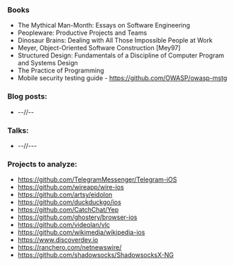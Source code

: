 ### Books

- The Mythical Man-Month: Essays on Software Engineering
- Peopleware: Productive Projects and Teams
- Dinosaur Brains: Dealing with All Those Impossible People at Work
- Meyer, Object-Oriented Software Construction [Mey97]
- Structured Design: Fundamentals of a Discipline of Computer Program and Systems Design
- The Practice of Programming
- Mobile security testing guide - https://github.com/OWASP/owasp-mstg

### Blog posts:

- --//--

### Talks:
- --//---
  
### Projects to analyze:
- https://github.com/TelegramMessenger/Telegram-iOS
- https://github.com/wireapp/wire-ios
- https://github.com/artsy/eidolon
- https://github.com/duckduckgo/ios
- https://github.com/CatchChat/Yep
- https://github.com/ghostery/browser-ios
- https://github.com/videolan/vlc
- https://github.com/wikimedia/wikipedia-ios
- https://www.discoverdev.io
- https://ranchero.com/netnewswire/
- https://github.com/shadowsocks/ShadowsocksX-NG
